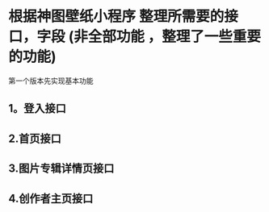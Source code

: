 
# 根据神图壁纸小程序 整理所需要的接口，字段 (非全部功能 ，整理了一些重要的功能)

  第一个版本先实现基本功能

## 1。登入接口 

##  2.首页接口

##  3.图片专辑详情页接口

##  4.创作者主页接口




